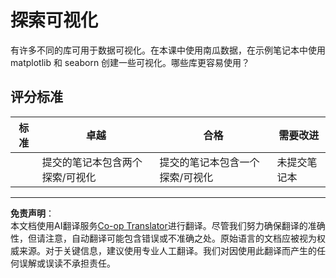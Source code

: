 <!--
CO_OP_TRANSLATOR_METADATA:
{
  "original_hash": "4485a1ed4dd1b5647365e3d87456515d",
  "translation_date": "2025-09-03T16:45:08+00:00",
  "source_file": "2-Regression/2-Data/assignment.md",
  "language_code": "zh"
}
-->
# 探索可视化

有许多不同的库可用于数据可视化。在本课中使用南瓜数据，在示例笔记本中使用 matplotlib 和 seaborn 创建一些可视化。哪些库更容易使用？

## 评分标准

| 标准 | 卓越 | 合格 | 需要改进 |
| -------- | --------- | -------- | ----------------- |
|          | 提交的笔记本包含两个探索/可视化         |   提交的笔记本包含一个探索/可视化       |  未提交笔记本                 |

---

**免责声明**：  
本文档使用AI翻译服务[Co-op Translator](https://github.com/Azure/co-op-translator)进行翻译。尽管我们努力确保翻译的准确性，但请注意，自动翻译可能包含错误或不准确之处。原始语言的文档应被视为权威来源。对于关键信息，建议使用专业人工翻译。我们对因使用此翻译而产生的任何误解或误读不承担责任。
